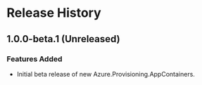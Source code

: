 # Release History

## 1.0.0-beta.1 (Unreleased)

### Features Added

- Initial beta release of new Azure.Provisioning.AppContainers.